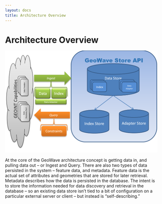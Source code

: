 ```yaml
---
layout: docs
title: Architecture Overview
---
```


# Architecture Overview
![Architecture Overview 1](figures/overview1.png)

At the core of the GeoWave architecture concept is getting data in, and pulling data out – or Ingest and Query.  There are also two types of data persisted in the system – feature data, and metadata.   Feature data is the actual set of attributes and geometries that are stored for later retrieval.  Metadata describes how the data is persisted in the database.  The intent is to store the information needed for data discovery and retrieval in the database – so an existing data store isn’t tied to a bit of configuration on a particular external server or client – but instead is “self-describing.”   
